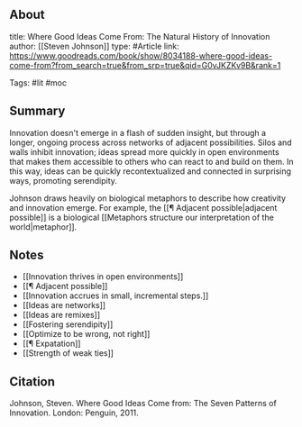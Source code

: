 ## About
title: Where Good Ideas Come From: The Natural History of Innovation
author: [[Steven Johnson]]
type: #Article 
link: https://www.goodreads.com/book/show/8034188-where-good-ideas-come-from?from_search=true&from_srp=true&qid=G0vJKZKv9B&rank=1

Tags: #lit #moc

## Summary
Innovation doesn't emerge in a flash of sudden insight, but through a longer, ongoing process across networks of adjacent possibilities. Silos and walls inhibit innovation; ideas spread more quickly in open environments that makes them accessible to others who can react to and build on them. In this way, ideas can be quickly recontextualized and connected in surprising ways, promoting serendipity. 

Johnson draws heavily on biological metaphors to describe how creativity and innovation emerge. For example, the [[¶ Adjacent possible|adjacent possible]] is a biological [[Metaphors structure our interpretation of the world|metaphor]]. 

## Notes
- [[Innovation thrives in open environments]]
- [[¶ Adjacent possible]]
- [[Innovation accrues in small, incremental steps.]]
- [[Ideas are networks]]
- [[Ideas are remixes]]
- [[Fostering serendipity]]
- [[Optimize to be wrong, not right]]
- [[¶ Expatation]]
- [[Strength of weak ties]]


## Citation
Johnson, Steven. Where Good Ideas Come from: The Seven Patterns of Innovation. London: Penguin, 2011.
